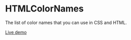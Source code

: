 HTMLColorNames
==============

The list of color names that you can use in CSS and HTML.

[Live demo](http://evgenysyrkashev.com/colors)
